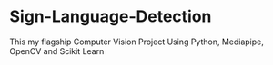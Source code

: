 # Sign-Language-Detection
This my flagship Computer Vision Project Using Python, Mediapipe, OpenCV and Scikit Learn
